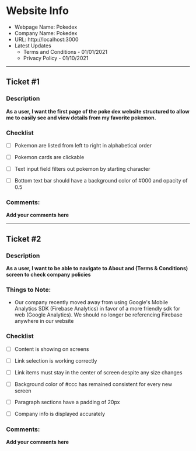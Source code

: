 # Website Info

- Webpage Name: Pokedex
- Company Name: Pokedex
- URL: http://localhost:3000
- Latest Updates
  - Terms and Conditions - 01/01/2021
  - Privacy Policy - 01/10/2021


---


## Ticket #1

### Description

**As a user, I want the first page of the poke dex website structured to allow me to easily see and view details from my favorite pokemon.**

### Checklist
- [ ] Pokemon are listed from left to right in alphabetical order
- [ ] Pokemon cards are clickable
- [ ] Text input field filters out pokemon by starting character
- [ ] Bottom text bar should have a background color of #000 and opacity of 0.5



### Comments:

**Add your comments here**


---

## Ticket #2

### Description

**As a user, I want to be able to navigate to About and (Terms & Conditions) screen to check company policies**

### Things to Note:
* Our company recently moved away from using Google's Mobile Analytics SDK (Firebase Analytics) in favor of a more friendly sdk for web (Google Analytics). We should no longer be referencing Firebase anywhere in our website

### Checklist 
- [ ] Content is showing on screens
- [ ] Link selection is working correctly
- [ ] Link items must stay in the center of screen despite any size changes
- [ ] Background color of #ccc has remained consistent for every new screen
- [ ] Paragraph sections have a padding of 20px
- [ ] Company info is displayed accurately


### Comments:

**Add your comments here**



